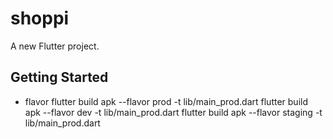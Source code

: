 # shoppi

A new Flutter project.

## Getting Started

- flavor
flutter build apk --flavor prod -t lib/main_prod.dart
flutter build apk --flavor dev -t lib/main_prod.dart
flutter build apk --flavor staging -t lib/main_prod.dart